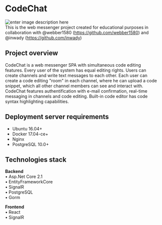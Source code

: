 # CodeChat 
![enter image description here](https://gitlab.com/codechat-bmstu/codechat/-/wikis/uploads/3f6680b29ad7cea98545256e34c5f683/hellologo.png)\
This is the web messenger project created for educational purposes in collaboration with @webber1580 (https://github.com/webber1580) and @inwady (https://github.com/inwady)

## Project overview
CodeChat is a web messenger SPA with simultaneous code editing features. Every user of the system has equal editing rights. Users can create channels and write text messages to each other. Each user can create a code editing "room" in each channel, where he can upload a code snippet, which all other channel members can see and interact with. 
CodeChat features authentification with e-mail confirmation, real-time messaging in channels and code editing. Built-in code editor has code syntax highlighting capabilities.

## Deployment server requirements
-   Ubuntu 16.04+
-   Docker 17.04-ce+
-   Nginx
-   PostgreSQL 10.0+

## Technologies stack
**Backend**  
• Asp.Net Core 2.1  
• EntityFrameworkCore  
• SignalR  
• PostgreSQL  
• Gorm  

**Frontend**  
• React  
• SignalR


